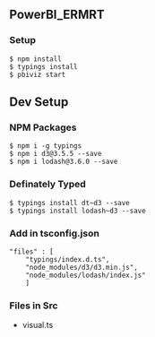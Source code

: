 ## PowerBI_ERMRT

### Setup 
    $ npm install
    $ typings install
    $ pbiviz start

## Dev Setup 
### NPM Packages
    $ npm i -g typings
    $ npm i d3@3.5.5 --save
    $ npm i lodash@3.6.0 --save

### Definately Typed 
    $ typings install dt~d3 --save
    $ typings install lodash~d3 --save


### Add in tsconfig.json

    "files" : [
        "typings/index.d.ts",
        "node_modules/d3/d3.min.js",
        "node_modules/lodash/index.js"
        ]

### Files in Src

* visual.ts
